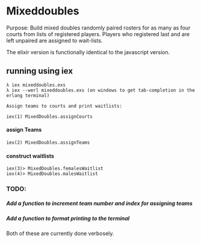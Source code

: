 # Mixeddoubles

Purpose: Build mixed doubles randomly paired rosters for as many as four courts from lists of registered players.  Players who registered last and are left unpaired are assigned to wait-lists.

The elixir version is functionally identical to the javascript version.

## running using iex

    λ iex mixeddoubles.exs
    λ iex --werl mixeddoubles.exs (on windows to get tab-completion in the erlang terminal)
    
    Assign teams to courts and print waitlists:
    
    iex(1) MixedDoubles.assignCourts 

#### assign Teams 

    iex(2) MixedDoubles.assignTeams

#### construct waitlists

    iex(3)> MixedDoubles.femalesWaitlist
    iex(4)> MixedDoubles.malesWaitlist


### TODO:

  ##### Add a function to increment team number and index for assigning teams
  ##### Add a function to format printing to the terminal
  Both of these are currently done verbosely.
